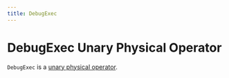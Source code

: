 ```yaml
---
title: DebugExec
---
```


# DebugExec Unary Physical Operator

`DebugExec` is a [unary physical operator](UnaryExecNode.md).
